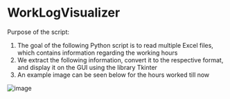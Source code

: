 # WorkLogVisualizer

Purpose of the script:

1. The goal of the following Python script is to read multiple Excel files, which contains information regarding the working hours
2. We extract the following information, convert it to the respective format, and display it on the GUI using the library Tkinter
3. An example image can be seen below for the hours worked till now

![image](https://github.com/AkkuRam/WorkLogVisualizer/assets/91744052/64068973-36ab-48ab-adc5-89eaca03618a)
